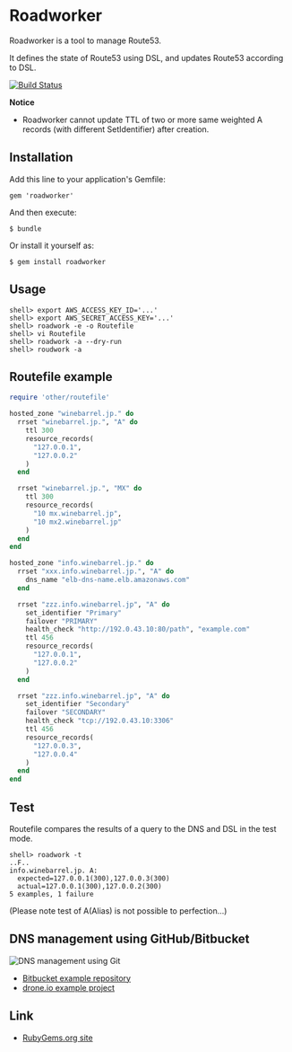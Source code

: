 # Roadworker

Roadworker is a tool to manage Route53.

It defines the state of Route53 using DSL, and updates Route53 according to DSL.

[![Build Status](https://drone.io/bitbucket.org/winebarrel/roadworker/status.png)](https://drone.io/bitbucket.org/winebarrel/roadworker/latest)

**Notice**

* Roadworker cannot update TTL of two or more same weighted A records (with different SetIdentifier) after creation.

## Installation

Add this line to your application's Gemfile:

    gem 'roadworker'

And then execute:

    $ bundle

Or install it yourself as:

    $ gem install roadworker

## Usage

```
shell> export AWS_ACCESS_KEY_ID='...'
shell> export AWS_SECRET_ACCESS_KEY='...'
shell> roadwork -e -o Routefile
shell> vi Routefile
shell> roadwork -a --dry-run
shell> roudwork -a
```

## Routefile example

```ruby
require 'other/routefile'

hosted_zone "winebarrel.jp." do
  rrset "winebarrel.jp.", "A" do
    ttl 300
    resource_records(
      "127.0.0.1",
      "127.0.0.2"
    )
  end

  rrset "winebarrel.jp.", "MX" do
    ttl 300
    resource_records(
      "10 mx.winebarrel.jp",
      "10 mx2.winebarrel.jp"
    )
  end
end

hosted_zone "info.winebarrel.jp." do
  rrset "xxx.info.winebarrel.jp.", "A" do
    dns_name "elb-dns-name.elb.amazonaws.com"
  end

  rrset "zzz.info.winebarrel.jp", "A" do
    set_identifier "Primary"
    failover "PRIMARY"
    health_check "http://192.0.43.10:80/path", "example.com"
    ttl 456
    resource_records(
      "127.0.0.1",
      "127.0.0.2"
    )
  end

  rrset "zzz.info.winebarrel.jp", "A" do
    set_identifier "Secondary"
    failover "SECONDARY"
    health_check "tcp://192.0.43.10:3306"
    ttl 456
    resource_records(
      "127.0.0.3",
      "127.0.0.4"
    )
  end
end
```

## Test

Routefile compares the results of a query to the DNS and DSL in the test mode.

```
shell> roadwork -t
..F..
info.winebarrel.jp. A:
  expected=127.0.0.1(300),127.0.0.3(300)
  actual=127.0.0.1(300),127.0.0.2(300)
5 examples, 1 failure
```

(Please note test of A(Alias) is not possible to perfection...)

## DNS management using GitHub/Bitbucket

![DNS management using Git](https://cacoo.com/diagrams/geJfslZqd8qne90t-BC7C7.png)

* [Bitbucket example repository](https://bitbucket.org/winebarrel/roadworker-example/src)
* [drone.io example project](https://drone.io/bitbucket.org/winebarrel/roadworker-example/latest)

## Link
* [RubyGems.org site](http://rubygems.org/gems/roadworker)
